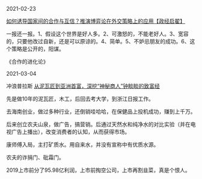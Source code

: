 2021-02-23

[如何诱导国家间的合作与互信？推演博弈论在外交策略上的应用【政经启翟】](https://www.bilibili.com/video/BV1av411Y7Nr)

一报还一报。1、假设这个世界是好人多。2、可激怒的，不能老好人。3、宽容的，只要他改过自新，还是可以原谅的。4、简单。5、不妒忌朋友的成功。6、这个策略是公开的，阳谋。

《合作的进化论》



2021-03-04

冲浪普拉斯 [从泥瓦匠到亚洲首富，深挖“神秘商人”钟睒睒的致富经](https://www.bilibili.com/video/BV1ar4y1A71t)

先是做10年的泥瓦匠，木工，后回去考大学，到浙江日报工作。

去海南创业，做过多种行业，还倒销哇哈哈，在保健品上投机成功，赚到上千万。

后来创立农夫山泉，做广告，搞营销。后通过天然水和纯净水的对比实验（并在电视广告上播出），改变消费者的认知，从而获得市场。

康师傅入局，主打矿质水。用自来水，并没有宣称中有优质水源。

农夫的诈捐门、砒霜门。

2019上市前分了95.98亿利润，上市前掏空公司，上市再割韭菜，真是个恨人。



